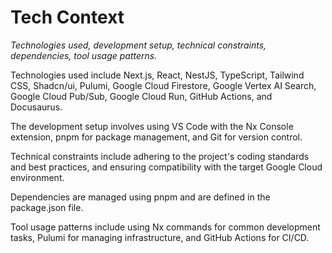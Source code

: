 # Tech Context

_Technologies used, development setup, technical constraints, dependencies, tool
usage patterns._

Technologies used include Next.js, React, NestJS, TypeScript, Tailwind CSS,
Shadcn/ui, Pulumi, Google Cloud Firestore, Google Vertex AI Search, Google Cloud
Pub/Sub, Google Cloud Run, GitHub Actions, and Docusaurus.

The development setup involves using VS Code with the Nx Console extension, pnpm
for package management, and Git for version control.

Technical constraints include adhering to the project's coding standards and
best practices, and ensuring compatibility with the target Google Cloud
environment.

Dependencies are managed using pnpm and are defined in the package.json file.

Tool usage patterns include using Nx commands for common development tasks,
Pulumi for managing infrastructure, and GitHub Actions for CI/CD.
